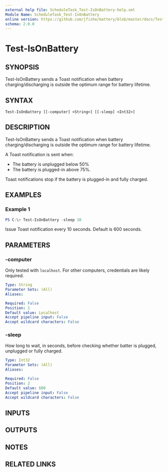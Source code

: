 ```yaml
---
external help file: ScheduleTask_Test-IsOnBattery-help.xml
Module Name: ScheduleTask_Test-IsOnBattery
online version: https://github.com/jfishe/battery/blob/master/docs/Test-IsOnBattery.md
schema: 2.0.0
---
```


# Test-IsOnBattery

## SYNOPSIS
Test-IsOnBattery sends a Toast notification when battery charging/discharging
is outside the optimum range for battery lifetime.

## SYNTAX

```
Test-IsOnBattery [[-computer] <String>] [[-sleep] <Int32>]
```

## DESCRIPTION
Test-IsOnBattery sends a Toast notification when battery charging/discharging
is outside the optimum range for battery lifetime.

A Toast notification is sent when:

* The battery is unplugged below 50%
* The battery is plugged-in above 75%.

Toast notifications stop if the battery is plugged-in and fully charged.

## EXAMPLES

### Example 1
```Powershell
PS C:\> Test-IsOnBattery -sleep 10
```

Issue Toast notification every 10 seconds. Default is 600 seconds.

## PARAMETERS

### -computer
Only tested with `localhost`. For other computers, credentials are likely required.

```yaml
Type: String
Parameter Sets: (All)
Aliases:

Required: False
Position: 1
Default value: Localhost
Accept pipeline input: False
Accept wildcard characters: False
```

### -sleep
How long to wait, in seconds, before checking whether batter is plugged,
unplugged or fully charged.

```yaml
Type: Int32
Parameter Sets: (All)
Aliases:

Required: False
Position: 2
Default value: 600
Accept pipeline input: False
Accept wildcard characters: False
```

## INPUTS

## OUTPUTS

## NOTES

## RELATED LINKS
